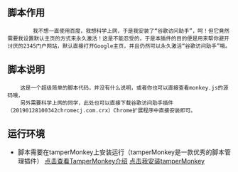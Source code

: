 ## 脚本作用
            我不想一直使用百度，我想科学上网，于是我安装了“谷歌访问助手”，呵！但它竟然需要我设置默认主页的方式来永久激活！这是不能忍受的，于是本插件的目的便是用来帮你避开讨厌的2345门户网站，默认直接打开Google主页，并且仍然可以永久激活“谷歌访问助手”哦。
## 脚本说明
        这是一个超级简单的脚本代码，并没有什么说明，或者你也可以直接查看monkey.js的源码哦，
        另外需要科学上网的同学，此处也可以直接下载谷歌访问助手插件（20190128100342chromecj.com.crx）Chrome扩展程序中直接安装即可。
## 运行环境
- 脚本需要在tamperMonkey上安装运行（tamperMonkey是一款优秀的脚本管理插件） [点击查看TamperMonkey介绍](https://www.baidu.com/s?wd=tampermonkey)  [点击我安装tamperMonkey](http://tampermonkey.net/)
